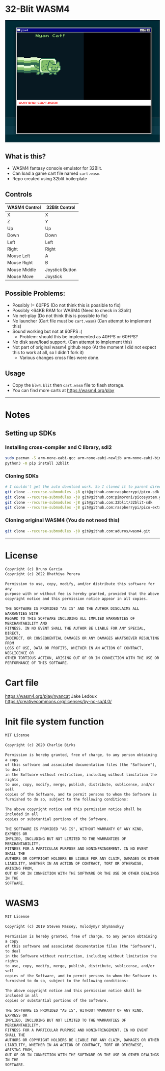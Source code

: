 # 32-Blit WASM4

![](https://github.com/JaDogg/blw4/blob/main/wasm4-blit32.png?raw=true)

## What is this?

* WASM4 fantasy console emulator for 32Blit.
* Can load a game cart file named `cart.wasm`.
* Repo created using 32blit boilerplate

## Controls

| WASM4 Control | 32Blit Control  |
|---------------|-----------------|
| X             | X               |
| Z             | Y               |
| Up            | Up              |
| Down          | Down            |
| Left          | Left            |
| Right         | Right           |
| Mouse Left    | A               |
| Mouse Right   | B               |
| Mouse Middle  | Joystick Button |
| Mouse Move    | Joystick        |


## Possible Problems:

* Possibly != 60FPS (Do not think this is possible to fix)
* Possibly <64KB RAM for WASM4 (Need to check in 32blit)
* No net-play (Do not think this is possible to fix)
* No launcher (Cart file must be `cart.wasm`) (Can attempt to implement this)
* Sound working but not at 60FPS :(
    * Problem: should this be implemented as 40FPS or 60FPS?
* No disk save/load support. (Can attempt to implement this)
* Not part of original wasm4 github repo (At the moment I did not expect this to work at all, so I didn't fork it)
    * Various changes cross files were done.

## Usage

* Copy the `blw4.blit` then `cart.wasm` file to flash storage.
* You can find more carts at https://wasm4.org/play

----------

# Notes

## Setting up SDKs

### Installing cross-compiler and C library, sdl2

```bash
sudo pacman -S arm-none-eabi-gcc arm-none-eabi-newlib arm-none-eabi-binutils sdl2 sdl2_image sdl2_net
python3 -m pip install 32blit
```

### Cloning SDKs

```bash
# I couldn't get the auto download work. So I cloned it to parent directory of this folder
git clone --recurse-submodules -j8 git@github.com:raspberrypi/pico-sdk.git
git clone --recurse-submodules -j8 git@github.com:pimoroni/picosystem.git
git clone --recurse-submodules -j8 git@github.com:32blit/32blit-sdk
git clone --recurse-submodules -j8 git@github.com:raspberrypi/pico-extras
```

### Cloning original WASM4 (You do not need this)

```bash
git clone --recurse-submodules -j8 git@github.com:aduros/wasm4.git
```

---------

# License

```
Copyright (c) Bruno Garcia
Copyright (c) 2022 Bhathiya Perera

Permission to use, copy, modify, and/or distribute this software for any
purpose with or without fee is hereby granted, provided that the above
copyright notice and this permission notice appear in all copies.

THE SOFTWARE IS PROVIDED "AS IS" AND THE AUTHOR DISCLAIMS ALL WARRANTIES WITH
REGARD TO THIS SOFTWARE INCLUDING ALL IMPLIED WARRANTIES OF MERCHANTABILITY AND
FITNESS. IN NO EVENT SHALL THE AUTHOR BE LIABLE FOR ANY SPECIAL, DIRECT,
INDIRECT, OR CONSEQUENTIAL DAMAGES OR ANY DAMAGES WHATSOEVER RESULTING FROM
LOSS OF USE, DATA OR PROFITS, WHETHER IN AN ACTION OF CONTRACT, NEGLIGENCE OR
OTHER TORTIOUS ACTION, ARISING OUT OF OR IN CONNECTION WITH THE USE OR
PERFORMANCE OF THIS SOFTWARE.
```

# Cart file

https://wasm4.org/play/nyancat
Jake Ledoux
https://creativecommons.org/licenses/by-nc-sa/4.0/

# Init file system function

```
MIT License

Copyright (c) 2020 Charlie Birks

Permission is hereby granted, free of charge, to any person obtaining a copy
of this software and associated documentation files (the "Software"), to deal
in the Software without restriction, including without limitation the rights
to use, copy, modify, merge, publish, distribute, sublicense, and/or sell
copies of the Software, and to permit persons to whom the Software is
furnished to do so, subject to the following conditions:

The above copyright notice and this permission notice shall be included in all
copies or substantial portions of the Software.

THE SOFTWARE IS PROVIDED "AS IS", WITHOUT WARRANTY OF ANY KIND, EXPRESS OR
IMPLIED, INCLUDING BUT NOT LIMITED TO THE WARRANTIES OF MERCHANTABILITY,
FITNESS FOR A PARTICULAR PURPOSE AND NONINFRINGEMENT. IN NO EVENT SHALL THE
AUTHORS OR COPYRIGHT HOLDERS BE LIABLE FOR ANY CLAIM, DAMAGES OR OTHER
LIABILITY, WHETHER IN AN ACTION OF CONTRACT, TORT OR OTHERWISE, ARISING FROM,
OUT OF OR IN CONNECTION WITH THE SOFTWARE OR THE USE OR OTHER DEALINGS IN THE
SOFTWARE.
```

# WASM3

```
MIT License

Copyright (c) 2019 Steven Massey, Volodymyr Shymanskyy

Permission is hereby granted, free of charge, to any person obtaining a copy
of this software and associated documentation files (the "Software"), to deal
in the Software without restriction, including without limitation the rights
to use, copy, modify, merge, publish, distribute, sublicense, and/or sell
copies of the Software, and to permit persons to whom the Software is
furnished to do so, subject to the following conditions:

The above copyright notice and this permission notice shall be included in all
copies or substantial portions of the Software.

THE SOFTWARE IS PROVIDED "AS IS", WITHOUT WARRANTY OF ANY KIND, EXPRESS OR
IMPLIED, INCLUDING BUT NOT LIMITED TO THE WARRANTIES OF MERCHANTABILITY,
FITNESS FOR A PARTICULAR PURPOSE AND NONINFRINGEMENT. IN NO EVENT SHALL THE
AUTHORS OR COPYRIGHT HOLDERS BE LIABLE FOR ANY CLAIM, DAMAGES OR OTHER
LIABILITY, WHETHER IN AN ACTION OF CONTRACT, TORT OR OTHERWISE, ARISING FROM,
OUT OF OR IN CONNECTION WITH THE SOFTWARE OR THE USE OR OTHER DEALINGS IN THE
SOFTWARE.
```
